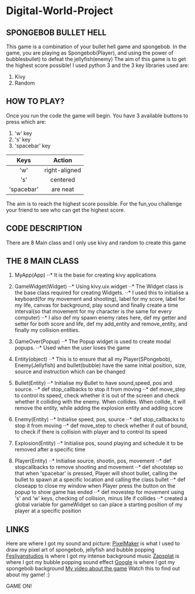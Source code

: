 # Digital-World-Project
SPONGEBOB BULLET HELL
------
This game is a combination of your bullet hell game and spongebob.
In the game, you are playing as Spongebob(Player), and using the power of bubblesbullet) to defeat the jellyfish(enemy)
The aim of this game is to get the highest score possible!
I used python 3 and the 3 key libraries used are:
1. Kivy
2. Random

HOW TO PLAY?
------
Once you run the code the game will begin. 
You have 3 available buttons to press which are:
1. 'w' key
2. 's' key
3. 'spacebar' key

| Keys          | Action        |
| :-----------: |:-------------:| 
| 'w'           | right-aligned | 
| 's'           | centered      |   
| 'spacebar'    | are neat      |   

The aim is to reach the highest score possible. For the fun,you challenge your friend to see who can get the highest score.

CODE DESCRIPTION
------

There are 8 Main class and I only use kivy and random to create this game

THE 8 MAIN CLASS
------
1. MyApp(App)
⋅⋅* It is the base for creating kivy applications

2. GameWidget(Widget)
⋅⋅* Using kivy.uix.widget
⋅⋅* The Widget class is the base class required for creating Widgets. 
⋅⋅* I used this to initialise a keyboard(for my movement and shooting), label for my score, label for my life, canvas for background, play sound and finally create a time interval(so that movement for my character is the same for every computer)
⋅⋅* I also def my spawn enemy rates here, def my getter and setter for both score and life, def my add_entity and remove_entity, and finally my collision entities.

3. GameOver(Popup)
⋅⋅* The Popup widget is used to create modal popups. 
⋅⋅* Used when the user loses the game
4. Entity(object)
⋅⋅* This is to ensure that all my Player(SPongebob), Enemy(Jellyfish) and bullet(bubble) have the same initial position, size, source and instruction which can be changed

5. Bullet(Entity)
⋅⋅* Initialise my Bullet to have sound,speed, pos and source.
⋅⋅* def stop_callbacks to stop it from moving
⋅⋅* def move_step to control its speed, check whether it is out of the screen and check whether it colliding with the enemy. When collides. When collide, it will remove the entity, while adding the explosion entity and adding score

6. Enemy(Entity)
⋅⋅* Initialise speed, pos, source
⋅⋅* def stop_callbacks to stop it from moving
⋅⋅* def move_step to check whether if out of bound, to check if there is collision with player and to control its speed

7. Explosion(Entity)
⋅⋅* Initialise pos, sound playing and schedule it to be removed after a specific time

8. Player(Entity)
⋅⋅* Initialise source, shootin, pos, movement
⋅⋅* def stopcallbacks to remove shooting and movement
⋅⋅* def shootstep so that when 'spacebar' is pressed, Player will shoot bullet, calling the bullet to spawn at a specific location and calling the class bullet
⋅⋅* def closeapp to close my window when Player press the button on the popup to show game has ended
⋅⋅* def movestep for movement using 's' and 'w' keys, checking of collision, minus life if collides
⋅⋅* created a global variable for gameWidget so can place a starting position of my player at a specific position


LINKS
------
Here are where I got my sound and picture:
[PixelMaker](http://pixelartmaker.com/) is what I used to draw my pixel art of spongebob, jellyfish and bubble popping 
[Fesliyanstudios](https://www.fesliyanstudios.com/royalty-free-music/downloads-c/action-music/9) is where I got my intense background music
[Zapsplat](https://www.zapsplat.com/page/2/?s=bubble+popping&post_type=music&sound-effect-category-id) is where I got my bubble popping sound effect
[Google](https://www.google.com/url?sa=i&url=https%3A%2F%2Fpngimage.net%2Fspongebob-background-png-4%2F&psig=AOvVaw3NHbAStm8MasfLgT_ft58C&ust=1587832370087000&source=images&cd=vfe&ved=0CAIQjRxqFwoTCOC9_9mbiOkCFQAAAAAdAAAAABAD) is where I got my spongebob background
[My video about the game](https://youtu.be/Yj11rsfllSA) Watch this to find out about my game! :)

GAME ON!
